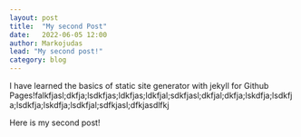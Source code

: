 ```yaml
---
layout: post
title:  "My second Post"
date:   2022-06-05 12:00
author: Markojudas
lead: "My second post!"
category: blog
---
```

I have learned the basics of static site generator with jekyll for Github Pages!falkfjasl;dkfja;lsdkfjas;ldkfjas;ldkfjal;sdkfjasl;dkfjal;dkfja;lskdfja;lsdkfja;lsdkfja;lskdfja;lsdkfjal;sdfkjasl;dfkjasdlfkj

Here is my second post!
